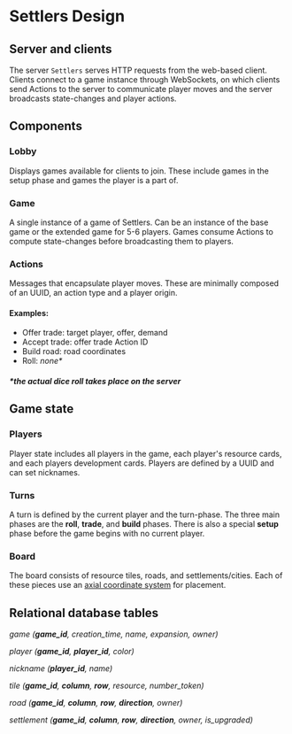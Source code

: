 # Settlers Design

## Server and clients

The server `Settlers` serves HTTP requests from the web-based client. Clients connect to a game instance through WebSockets, on which clients send Actions to the server to communicate player moves and the server broadcasts state-changes and player actions.

## Components

### Lobby

Displays games available for clients to join. These include games in the setup phase and games the player is a part of.

### Game

A single instance of a game of Settlers. Can be an instance of the base game or the extended game for 5-6 players. Games consume Actions to compute state-changes before broadcasting them to players.

### Actions

Messages that encapsulate player moves. These are minimally composed of an UUID, an action type and a player origin.

#### Examples:

* Offer trade: target player, offer, demand
* Accept trade: offer trade Action ID
* Build road: road coordinates
* Roll: *none\**

##### *the actual dice roll takes place on the server

## Game state

### Players

Player state includes all players in the game, each player's resource cards, and each players development cards. Players are defined by a UUID and can set nicknames.

### Turns

A turn is defined by the current player and the turn-phase. The three main phases are the __roll__, __trade__, and __build__ phases. There is also a special __setup__ phase before the game begins with no current player.

### Board

The board consists of resource tiles, roads, and settlements/cities. Each of these pieces use an [axial coordinate system](http://www.redblobgames.com/grids/hexagons/#coordinates-axial) for placement.

## Relational database tables

*game (__game_id__, creation_time, name, expansion, owner)*

*player (__game_id__, __player_id__, color)*

*nickname (__player_id__, name)*

*tile (__game_id__, __column__, __row__, resource, number_token)*

*road (__game_id__, __column__, __row__, __direction__, owner)*

*settlement (__game_id__, __column__, __row__, __direction__, owner, is_upgraded)*
